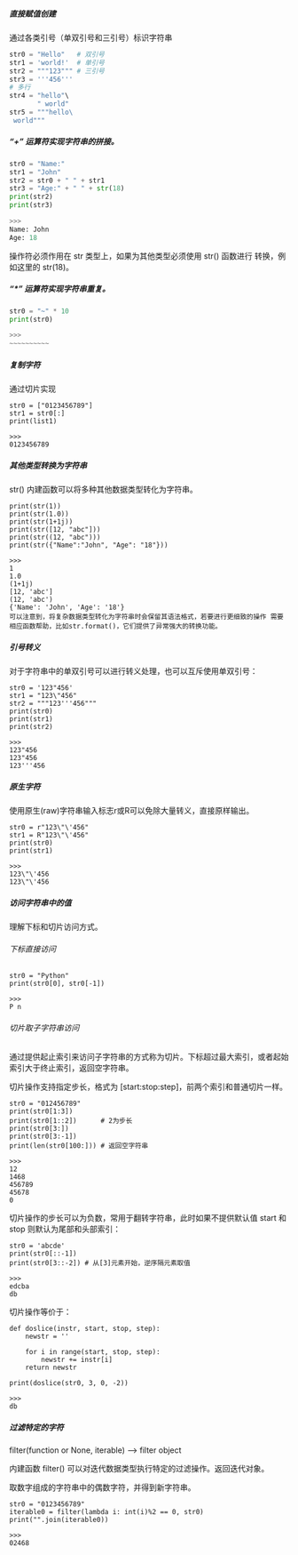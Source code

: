 

##### 直接赋值创建

通过各类引号（单双引号和三引号）标识字符串

~~~python
str0 = "Hello"   # 双引号
str1 = 'world!'  # 单引号
str2 = """123""" # 三引号
str3 = '''456'''
# 多行
str4 = "hello"\
       " world"
str5 = """hello\
 world"""
~~~

##### “+” 运算符实现字符串的拼接。

~~~python
str0 = "Name:"
str1 = "John"
str2 = str0 + " " + str1
str3 = "Age:" + " " + str(18)
print(str2)
print(str3)

>>>
Name: John
Age: 18
~~~

操作符必须作用在 str 类型上，如果为其他类型必须使用 str() 函数进行 转换，例如这里的 str(18)。

##### “*” 运算符实现字符串重复。

~~~~~~~~~~~python
str0 = "~" * 10
print(str0)

>>>
~~~~~~~~~~
~~~~~~~~~~~

##### 复制字符

通过切片实现

~~~
str0 = ["0123456789"]
str1 = str0[:]
print(list1)

>>>
0123456789
~~~

##### 其他类型转换为字符串

str() 内建函数可以将多种其他数据类型转化为字符串。

~~~
print(str(1))
print(str(1.0))
print(str(1+1j))
print(str([12, "abc"]))
print(str((12, "abc")))
print(str({"Name":"John", "Age": "18"}))

>>>
1
1.0
(1+1j)
[12, 'abc']
(12, 'abc')
{'Name': 'John', 'Age': '18'}
可以注意到，将复杂数据类型转化为字符串时会保留其语法格式，若要进行更细致的操作 需要相应函数帮助，比如str.format()，它们提供了异常强大的转换功能。
~~~

##### 引号转义

对于字符串中的单双引号可以进行转义处理，也可以互斥使用单双引号：

~~~
str0 = '123"456'
str1 = "123\"456"
str2 = """123'''456"""
print(str0)
print(str1)
print(str2)

>>>
123"456
123"456
123'''456
~~~

##### 原生字符

使用原生(raw)字符串输入标志r或R可以免除大量转义，直接原样输出。

~~~
str0 = r"123\"\'456"
str1 = R"123\"\'456"
print(str0)
print(str1)

>>>
123\"\'456
123\"\'456
~~~

##### 访问字符串中的值

理解下标和切片访问方式。

###### 下标直接访问

~~~
str0 = "Python"
print(str0[0], str0[-1])

>>>
P n
~~~

###### 切片取子字符串访问

通过提供起止索引来访问子字符串的方式称为切片。下标超过最大索引，或者起始索引大于终止索引，返回空字符串。

切片操作支持指定步长，格式为 [start:stop:step]，前两个索引和普通切片一样。

~~~
str0 = "012456789"
print(str0[1:3])
print(str0[1::2])      # 2为步长
print(str0[3:])
print(str0[3:-1])
print(len(str0[100:])) # 返回空字符串

>>>
12
1468
456789
45678
0
~~~

切片操作的步长可以为负数，常用于翻转字符串，此时如果不提供默认值 start 和 stop 则默认为尾部和头部索引：

~~~
str0 = 'abcde'
print(str0[::-1])
print(str0[3::-2]) # 从[3]元素开始，逆序隔元素取值

>>>
edcba
db
~~~

切片操作等价于：

~~~
def doslice(instr, start, stop, step):
    newstr = ''

    for i in range(start, stop, step):
        newstr += instr[i]
    return newstr

print(doslice(str0, 3, 0, -2))

>>>
db
~~~



##### 过滤特定的字符

filter(function or None, iterable) –> filter object

内建函数 filter() 可以对迭代数据类型执行特定的过滤操作。返回迭代对象。

取数字组成的字符串中的偶数字符，并得到新字符串。

~~~
str0 = "0123456789"
iterable0 = filter(lambda i: int(i)%2 == 0, str0)
print("".join(iterable0))

>>>
02468
~~~

